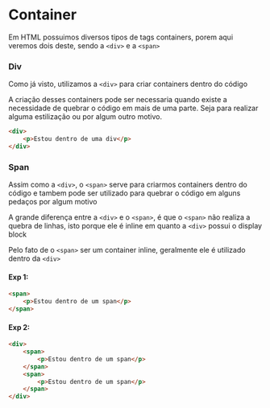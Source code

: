 # Container

Em HTML possuimos diversos tipos de tags containers, porem aqui veremos dois deste, sendo a ``<div>`` e a ``<span>``

### Div

Como já visto, utilizamos a ``<div>`` para criar containers dentro do código

A criação desses containers pode ser necessaria quando existe a necessidade de quebrar o código em mais de uma parte. Seja para realizar alguma estilização ou por algum outro motivo.

```html
<div> 
    <p>Estou dentro de uma div</p>
</div>
```

### Span

Assim como a  ``<div>``, o ``<span>`` serve para criarmos containers dentro do código e tambem pode ser utilizado para quebrar o código em alguns pedaços por algum motivo

A grande diferença entre a ``<div>`` e o ``<span>``, é que o ``<span>`` não realiza a quebra de linhas, isto porque ele é inline em quanto a ``<div>`` possui o display block

Pelo fato de o ``<span>`` ser um container inline, geralmente ele é utilizado dentro da ``<div>``

#### Exp 1:

```html
<span>
    <p>Estou dentro de um span</p>
</span>
```

#### Exp 2:

```html
<div>
    <span>
        <p>Estou dentro de um span</p>
    </span>
    <span>
        <p>Estou dentro de um span</p>
    </span>
</div>
```